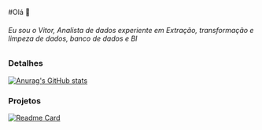 #Olá 👋

###### Eu sou o Vitor, Analista de dados experiente em Extração, transformação e limpeza de dados, banco de dados e BI 

### Detalhes

[![Anurag's GitHub stats](https://github-readme-stats.vercel.app/api?username=VitorSousa2504)](https://github.com/anuraghazra/github-readme-stats)

### Projetos

[![Readme Card](https://github-readme-stats.vercel.app/api/pin/?username=VitorSousa2504&repo=github-readme-stats)](https://github.com/VitorSousa2504/github-readme-stats)
